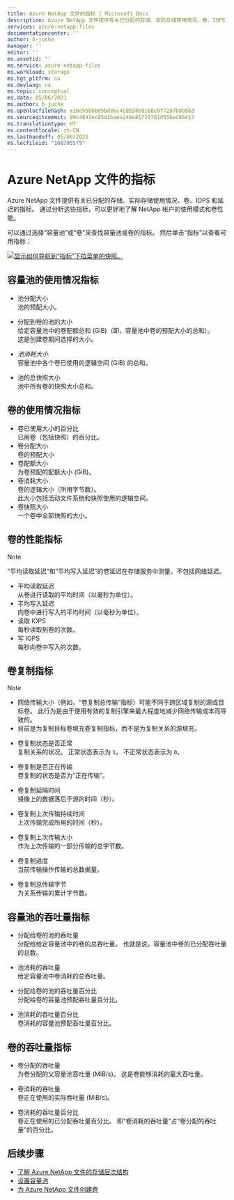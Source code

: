 ```yaml
---
title: Azure NetApp 文件的指标 | Microsoft Docs
description: Azure NetApp 文件提供有关已分配的存储、实际存储使用情况、卷、IOPS 和延迟的指标。 使用这些指标来了解使用量和性能。
services: azure-netapp-files
documentationcenter: ''
author: b-juche
manager: ''
editor: ''
ms.assetid: ''
ms.service: azure-netapp-files
ms.workload: storage
ms.tgt_pltfrm: na
ms.devlang: na
ms.topic: conceptual
ms.date: 05/06/2021
ms.author: b-juche
ms.openlocfilehash: e16e95bbb65bde6c4c0b38b9c68c0f7287b8b9b3
ms.sourcegitcommit: 89c4843ec85d1baea248e81724781d55bed86417
ms.translationtype: HT
ms.contentlocale: zh-CN
ms.lasthandoff: 05/06/2021
ms.locfileid: "108795575"
---
```

# <a name="metrics-for-azure-netapp-files"></a>Azure NetApp 文件的指标

Azure NetApp 文件提供有关已分配的存储、实际存储使用情况、卷、IOPS 和延迟的指标。 通过分析这些指标，可以更好地了解 NetApp 帐户的使用模式和卷性能。  

可以通过选择“容量池”或“卷”来查找容量池或卷的指标。   然后单击“指标”以查看可用指标： 

[ ![显示如何导航到“指标”下拉菜单的快照。](../media/azure-netapp-files/metrics-navigate-volume.png) ](../media/azure-netapp-files/metrics-navigate-volume.png#lightbox)

## <a name="usage-metrics-for-capacity-pools"></a><a name="capacity_pools"></a>容量池的使用情况指标

- 池分配大小   
    池的预配大小。

- 分配到卷的池的大小  
    给定容量池中的卷配额总和 (GiB)（即，容量池中卷的预配大小的总和）。  
    这是创建卷期间选择的大小。  

- *池消耗大小*  
    容量池中各个卷已使用的逻辑空间 (GiB) 的总和。  

- 池的总快照大小    
    池中所有卷的快照大小总和。

## <a name="usage-metrics-for-volumes"></a><a name="volumes"></a>卷的使用情况指标

- 卷已使用大小的百分比    
    已用卷（包括快照）的百分比。  
- 卷分配大小   
    卷的预配大小
- 卷配额大小    
    为卷预配的配额大小 (GiB)。   
- 卷消耗大小   
    卷的逻辑大小（所用字节数）。  
    此大小包括活动文件系统和快照使用的逻辑空间。  
- 卷快照大小   
   一个卷中全部快照的大小。  

## <a name="performance-metrics-for-volumes"></a>卷的性能指标

> [!NOTE] 
> “平均读取延迟”和“平均写入延迟”的卷延迟在存储服务中测量，不包括网络延迟。

- 平均读取延迟   
    从卷进行读取的平均时间（以毫秒为单位）。
- 平均写入延迟   
    向卷中进行写入的平均时间（以毫秒为单位）。
- 读取 IOPS   
    每秒读取到卷的次数。
- 写 IOPS   
    每秒向卷中写入的次数。

## <a name="volume-replication-metrics"></a><a name="replication"></a>卷复制指标

> [!NOTE] 
> * 网络传输大小（例如，“卷复制总传输”指标）可能不同于跨区域复制的源或目标卷。 此行为是由于使用有效的复制引擎来最大程度地减少网络传输成本而导致的。
> * 目前是为复制目标卷填充卷复制指标，而不是为复制关系的源填充。

- 卷复制状态是否正常   
    复制关系的状况。 正常状态表示为 `1`。 不正常状态表示为 `0`。

- 卷复制是否正在传输    
    卷复制的状态是否为“正在传输”。 
 
- 卷复制延隔时间   
    镜像上的数据落后于源的时间（秒）。 

- 卷复制上次传输持续时间   
    上次传输完成所用的时间（秒）。 

- 卷复制上次传输大小    
    作为上次传输的一部分传输的总字节数。 

- 卷复制进度    
    当前传输操作传输的总数据量。 

- 卷复制总传输字节   
    为关系传输的累计字节数。 

## <a name="throughput-metrics-for-capacity-pools"></a>容量池的吞吐量指标   

* 分配给卷的池的吞吐量    
    分配给给定容量池中的卷的总吞吐量。 也就是说，容量池中卷的已分配吞吐量的总数。   

* 池消耗的吞吐量   
    给定容量池中卷消耗的总吞吐量。   

* 分配给卷的池的吞吐量百分比   
    分配给卷的容量池预配吞吐量百分比。   

* 池消耗的吞吐量百分比    
    卷消耗的容量池预配吞吐量百分比。

## <a name="throughput-metrics-for-volumes"></a>卷的吞吐量指标   

*  卷分配的吞吐量    
    为卷分配的父容量池吞吐量 (MiB/s)。 这是卷能够消耗的最大吞吐量。

* 卷消耗的吞吐量    
    卷正在使用的实际吞吐量 (MiB/s)。

* 卷消耗的吞吐量百分比   
    卷正在使用的已分配吞吐量百分比。 即“卷消耗的吞吐量”占“卷分配的吞吐量”的百分比。


## <a name="next-steps"></a>后续步骤

* [了解 Azure NetApp 文件的存储层次结构](azure-netapp-files-understand-storage-hierarchy.md)
* [设置容量池](azure-netapp-files-set-up-capacity-pool.md)
* [为 Azure NetApp 文件创建卷](azure-netapp-files-create-volumes.md)
